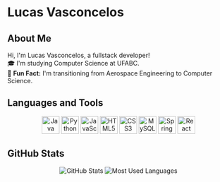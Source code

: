 # Lucas Vasconcelos

## About Me
Hi, I'm Lucas Vasconcelos, a fullstack developer! <span style="color: #FFD700;"></span>   
🎓 I'm studying Computer Science at UFABC.  
🚀 **Fun Fact:** I'm transitioning from Aerospace Engineering to Computer Science.

## Languages and Tools
<div align="center">
    <img src="https://cdn.jsdelivr.net/gh/devicons/devicon/icons/java/java-original.svg" alt="Java" width="40" height="40"/>
    <img src="https://cdn.jsdelivr.net/gh/devicons/devicon/icons/python/python-original.svg" alt="Python" width="40" height="40"/>
    <img src="https://cdn.jsdelivr.net/gh/devicons/devicon/icons/javascript/javascript-original.svg" alt="JavaScript" width="40" height="40"/>
    <img src="https://cdn.jsdelivr.net/gh/devicons/devicon/icons/html5/html5-original.svg" alt="HTML5" width="40" height="40"/>
    <img src="https://cdn.jsdelivr.net/gh/devicons/devicon/icons/css3/css3-original.svg" alt="CSS3" width="40" height="40"/>
    <img src="https://cdn.jsdelivr.net/gh/devicons/devicon/icons/mysql/mysql-original.svg" alt="MySQL" width="40" height="40"/>
    <img src="https://cdn.jsdelivr.net/gh/devicons/devicon/icons/spring/spring-original.svg" alt="Spring" width="40" height="40"/>
    <img src="https://cdn.jsdelivr.net/gh/devicons/devicon/icons/react/react-original.svg" alt="React" width="40" height="40"/>
</div>

## GitHub Stats
<div align="center">
    <img src="https://github-readme-stats.vercel.app/api?username=Helt-0&show_icons=true&theme=dark" alt="GitHub Stats"/>
    <img src="https://github-readme-stats.vercel.app/api/top-langs/?username=Helt-0&layout=compact&theme=dark" alt="Most Used Languages"/>
</div>


